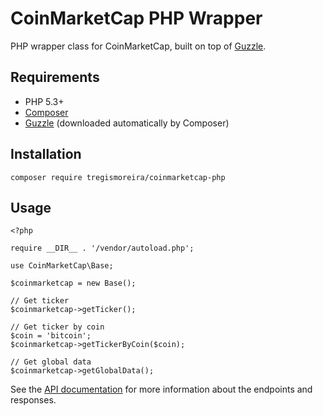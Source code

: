 # CoinMarketCap PHP Wrapper

PHP wrapper class for CoinMarketCap, built on top of [Guzzle](https://github.com/guzzle/guzzle).

## Requirements

* PHP 5.3+
* [Composer](https://getcomposer.org/)
* [Guzzle](https://github.com/guzzle/guzzle) (downloaded automatically by Composer)

## Installation

`composer require tregismoreira/coinmarketcap-php`

## Usage

```
<?php

require __DIR__ . '/vendor/autoload.php';

use CoinMarketCap\Base;

$coinmarketcap = new Base();

// Get ticker
$coinmarketcap->getTicker();

// Get ticker by coin
$coin = 'bitcoin';
$coinmarketcap->getTickerByCoin($coin);

// Get global data
$coinmarketcap->getGlobalData();
```

See the [API documentation](https://coinmarketcap.com/api/) for more information about the endpoints and responses.
